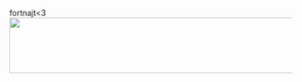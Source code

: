 <!DOCTYPE HTML>
fortnajt<3
<img src="https://icdn.football-espana.net/wp-content/uploads/2022/07/Robert-Lewandowski-8.jpeg" width= 1600px height= 100px/>
